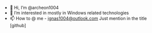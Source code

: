 - 👋 Hi, I’m @archeon1004
- 👀 I’m interested in mostly in Windows related technologies
- 📫 How to @ me  - ignas1004@outlook.com Just mention in the title [github]

<!---
archeon1004/archeon1004 is a ✨ special ✨ repository because its `README.md` (this file) appears on your GitHub profile.
You can click the Preview link to take a look at your changes.
--->

